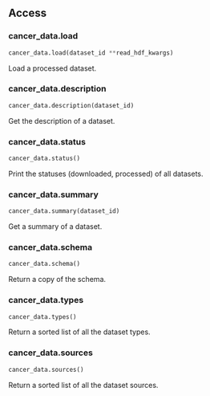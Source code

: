 ## Access
### cancer_data.load
```python
cancer_data.load(dataset_id **read_hdf_kwargs)
```
Load a processed dataset.

### cancer_data.description
```python
cancer_data.description(dataset_id)
```
Get the description of a dataset.

### cancer_data.status
```python
cancer_data.status()
```
Print the statuses (downloaded, processed) of all datasets.

### cancer_data.summary
```python
cancer_data.summary(dataset_id)
```
Get a summary of a dataset.

### cancer_data.schema
```python
cancer_data.schema()
```
Return a copy of the schema.

### cancer_data.types
```python
cancer_data.types()
```
Return a sorted list of all the dataset types.

### cancer_data.sources
```python
cancer_data.sources()
```
Return a sorted list of all the dataset sources.
